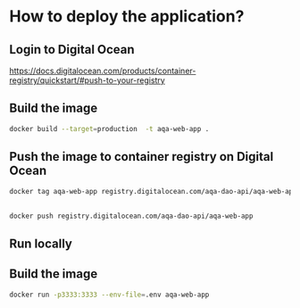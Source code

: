 # How to deploy the application?

## Login to Digital Ocean

https://docs.digitalocean.com/products/container-registry/quickstart/#push-to-your-registry

## Build the image

```bash
docker build --target=production  -t aqa-web-app .
```

## Push the image to container registry on Digital Ocean

```bash
docker tag aqa-web-app registry.digitalocean.com/aqa-dao-api/aqa-web-app
```

##

```bash
docker push registry.digitalocean.com/aqa-dao-api/aqa-web-app
```

## Run locally

## Build the image

```bash
docker run -p3333:3333 --env-file=.env aqa-web-app
```
